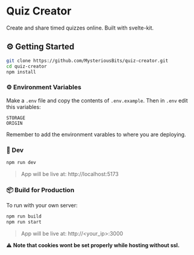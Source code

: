 # Quiz Creator

Create and share timed quizzes online. Built with svelte-kit.

## ⚙️ Getting Started

```bash
git clone https://github.com/MysteriousBits/quiz-creator.git
cd quiz-creator
npm install
```

### ⚙️ Environment Variables

Make a `.env` file and copy the contents of `.env.example`. Then in `.env` edit this variables:  
```env
STORAGE
ORIGIN
```
Remember to add the environment varables to where you are deploying.  
  

### 🔧 Dev

```bash
npm run dev
```

> App will be live at: http://localhost:5173  

### 📦 Build for Production

To run with your own server:

```bash
npm run build
npm run start
```
> App will be live at: http://<your_ip>:3000  

⚠️ **Note that cookies wont be set properly while hosting without ssl.**    

